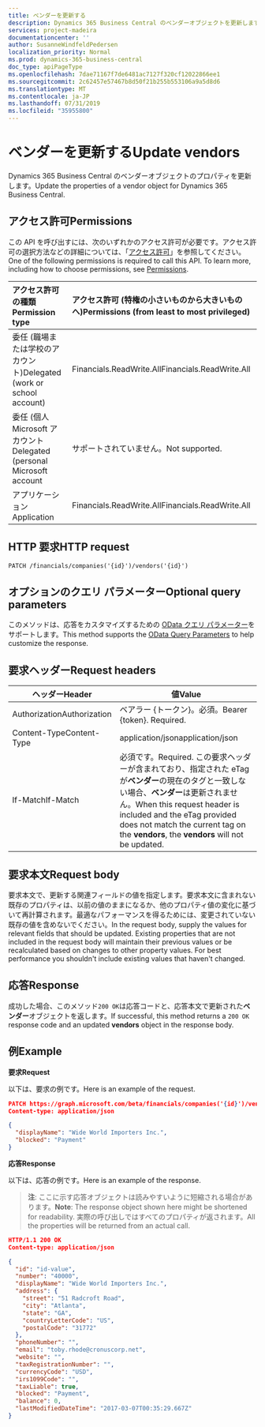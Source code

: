 ```yaml
---
title: ベンダーを更新する
description: Dynamics 365 Business Central のベンダーオブジェクトを更新します。
services: project-madeira
documentationcenter: ''
author: SusanneWindfeldPedersen
localization_priority: Normal
ms.prod: dynamics-365-business-central
doc_type: apiPageType
ms.openlocfilehash: 7dae71167f7de6481ac7127f320cf12022866ee1
ms.sourcegitcommit: 2c62457e57467b8d50f21b255b553106a9a5d8d6
ms.translationtype: MT
ms.contentlocale: ja-JP
ms.lasthandoff: 07/31/2019
ms.locfileid: "35955800"
---
```

# <a name="update-vendors"></a><span data-ttu-id="0836c-103">ベンダーを更新する</span><span class="sxs-lookup"><span data-stu-id="0836c-103">Update vendors</span></span>
<span data-ttu-id="0836c-104">Dynamics 365 Business Central のベンダーオブジェクトのプロパティを更新します。</span><span class="sxs-lookup"><span data-stu-id="0836c-104">Update the properties of a vendor object for Dynamics 365 Business Central.</span></span>

## <a name="permissions"></a><span data-ttu-id="0836c-105">アクセス許可</span><span class="sxs-lookup"><span data-stu-id="0836c-105">Permissions</span></span>
<span data-ttu-id="0836c-p101">この API を呼び出すには、次のいずれかのアクセス許可が必要です。アクセス許可の選択方法などの詳細については、「[アクセス許可](/graph/permissions-reference)」を参照してください。</span><span class="sxs-lookup"><span data-stu-id="0836c-p101">One of the following permissions is required to call this API. To learn more, including how to choose permissions, see [Permissions](/graph/permissions-reference).</span></span>

|<span data-ttu-id="0836c-108">アクセス許可の種類</span><span class="sxs-lookup"><span data-stu-id="0836c-108">Permission type</span></span> |<span data-ttu-id="0836c-109">アクセス許可 (特権の小さいものから大きいものへ)</span><span class="sxs-lookup"><span data-stu-id="0836c-109">Permissions (from least to most privileged)</span></span>|
|:---------------|:------------------------------------------|
|<span data-ttu-id="0836c-110">委任 (職場または学校のアカウント)</span><span class="sxs-lookup"><span data-stu-id="0836c-110">Delegated (work or school account)</span></span>|<span data-ttu-id="0836c-111">Financials.ReadWrite.All</span><span class="sxs-lookup"><span data-stu-id="0836c-111">Financials.ReadWrite.All</span></span> |
|<span data-ttu-id="0836c-112">委任 (個人 Microsoft アカウント</span><span class="sxs-lookup"><span data-stu-id="0836c-112">Delegated (personal Microsoft account</span></span>|<span data-ttu-id="0836c-113">サポートされていません。</span><span class="sxs-lookup"><span data-stu-id="0836c-113">Not supported.</span></span>|
|<span data-ttu-id="0836c-114">アプリケーション</span><span class="sxs-lookup"><span data-stu-id="0836c-114">Application</span></span>|<span data-ttu-id="0836c-115">Financials.ReadWrite.All</span><span class="sxs-lookup"><span data-stu-id="0836c-115">Financials.ReadWrite.All</span></span>|

## <a name="http-request"></a><span data-ttu-id="0836c-116">HTTP 要求</span><span class="sxs-lookup"><span data-stu-id="0836c-116">HTTP request</span></span>
```
PATCH /financials/companies('{id}')/vendors('{id}')
```

## <a name="optional-query-parameters"></a><span data-ttu-id="0836c-117">オプションのクエリ パラメーター</span><span class="sxs-lookup"><span data-stu-id="0836c-117">Optional query parameters</span></span>
<span data-ttu-id="0836c-118">このメソッドは、応答をカスタマイズするための [OData クエリ パラメーター](/graph/query-parameters)をサポートします。</span><span class="sxs-lookup"><span data-stu-id="0836c-118">This method supports the [OData Query Parameters](/graph/query-parameters) to help customize the response.</span></span>

## <a name="request-headers"></a><span data-ttu-id="0836c-119">要求ヘッダー</span><span class="sxs-lookup"><span data-stu-id="0836c-119">Request headers</span></span>
|<span data-ttu-id="0836c-120">ヘッダー</span><span class="sxs-lookup"><span data-stu-id="0836c-120">Header</span></span>|<span data-ttu-id="0836c-121">値</span><span class="sxs-lookup"><span data-stu-id="0836c-121">Value</span></span>|
|------|-----|
|<span data-ttu-id="0836c-122">Authorization</span><span class="sxs-lookup"><span data-stu-id="0836c-122">Authorization</span></span> |<span data-ttu-id="0836c-p102">ベアラー {トークン}。必須。</span><span class="sxs-lookup"><span data-stu-id="0836c-p102">Bearer {token}. Required.</span></span>|
|<span data-ttu-id="0836c-125">Content-Type</span><span class="sxs-lookup"><span data-stu-id="0836c-125">Content-Type</span></span>  |<span data-ttu-id="0836c-126">application/json</span><span class="sxs-lookup"><span data-stu-id="0836c-126">application/json</span></span>|
|<span data-ttu-id="0836c-127">If-Match</span><span class="sxs-lookup"><span data-stu-id="0836c-127">If-Match</span></span>      |<span data-ttu-id="0836c-128">必須です。</span><span class="sxs-lookup"><span data-stu-id="0836c-128">Required.</span></span> <span data-ttu-id="0836c-129">この要求ヘッダーが含まれており、指定された eTag が**ベンダー**の現在のタグと一致しない場合、**ベンダー**は更新されません。</span><span class="sxs-lookup"><span data-stu-id="0836c-129">When this request header is included and the eTag provided does not match the current tag on the **vendors**, the **vendors** will not be updated.</span></span> |

## <a name="request-body"></a><span data-ttu-id="0836c-130">要求本文</span><span class="sxs-lookup"><span data-stu-id="0836c-130">Request body</span></span>
<span data-ttu-id="0836c-p104">要求本文で、更新する関連フィールドの値を指定します。要求本文に含まれない既存のプロパティは、以前の値のままになるか、他のプロパティ値の変化に基づいて再計算されます。最適なパフォーマンスを得るためには、変更されていない既存の値を含めないでください。</span><span class="sxs-lookup"><span data-stu-id="0836c-p104">In the request body, supply the values for relevant fields that should be updated. Existing properties that are not included in the request body will maintain their previous values or be recalculated based on changes to other property values. For best performance you shouldn't include existing values that haven't changed.</span></span>

## <a name="response"></a><span data-ttu-id="0836c-134">応答</span><span class="sxs-lookup"><span data-stu-id="0836c-134">Response</span></span>
<span data-ttu-id="0836c-135">成功した場合、このメソッド`200 OK`は応答コードと、応答本文で更新された**ベンダー**オブジェクトを返します。</span><span class="sxs-lookup"><span data-stu-id="0836c-135">If successful, this method returns a `200 OK` response code and an updated **vendors** object in the response body.</span></span>

## <a name="example"></a><span data-ttu-id="0836c-136">例</span><span class="sxs-lookup"><span data-stu-id="0836c-136">Example</span></span>

<span data-ttu-id="0836c-137">**要求**</span><span class="sxs-lookup"><span data-stu-id="0836c-137">**Request**</span></span>

<span data-ttu-id="0836c-138">以下は、要求の例です。</span><span class="sxs-lookup"><span data-stu-id="0836c-138">Here is an example of the request.</span></span>
```json
PATCH https://graph.microsoft.com/beta/financials/companies('{id}')/vendors('{id}')
Content-type: application/json

{
  "displayName": "Wide World Importers Inc.",
  "blocked": "Payment"
}
```

<span data-ttu-id="0836c-139">**応答**</span><span class="sxs-lookup"><span data-stu-id="0836c-139">**Response**</span></span>

<span data-ttu-id="0836c-140">以下は、応答の例です。</span><span class="sxs-lookup"><span data-stu-id="0836c-140">Here is an example of the response.</span></span> 

> <span data-ttu-id="0836c-141">**注**: ここに示す応答オブジェクトは読みやすいように短縮される場合があります。</span><span class="sxs-lookup"><span data-stu-id="0836c-141">**Note**: The response object shown here might be shortened for readability.</span></span> <span data-ttu-id="0836c-142">実際の呼び出しではすべてのプロパティが返されます。</span><span class="sxs-lookup"><span data-stu-id="0836c-142">All the properties will be returned from an actual call.</span></span>

```json
HTTP/1.1 200 OK
Content-type: application/json

{
  "id": "id-value",
  "number": "40000",
  "displayName": "Wide World Importers Inc.",
  "address": {
    "street": "51 Radcroft Road",
    "city": "Atlanta",
    "state": "GA",
    "countryLetterCode": "US",
    "postalCode": "31772"
  },
  "phoneNumber": "",
  "email": "toby.rhode@cronuscorp.net",
  "website": "",
  "taxRegistrationNumber": "",
  "currencyCode": "USD",
  "irs1099Code": "",
  "taxLiable": true,
  "blocked": "Payment",
  "balance": 0,
  "lastModifiedDateTime": "2017-03-07T00:35:29.667Z"
}
```


